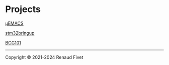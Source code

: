 # Projects

[µEMACS](uemacsd/)

[stm32bringup](stm32bringup/)

[BCG101](BCG101/)

---
Copyright © 2021-2024 Renaud Fivet
